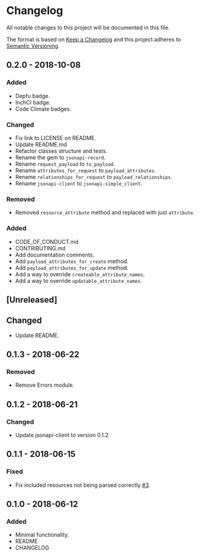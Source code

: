 # Changelog

All notable changes to this project will be documented in this file.

The format is based on [Keep a Changelog](http://keepachangelog.com/en/1.0.0/)
and this project adheres to [Semantic Versioning](http://semver.org/spec/v2.0.0.html).

## 0.2.0 - 2018-10-08

### Added

- Depfu badge.
- InchCI badge.
- Code Climate badges.

### Changed

- Fix link to LICENSE on README.
- Update README.md
- Refactor classes structure and tests.
- Rename the gem to `jsonapi-record`.
- Rename `request_payload` to `to_payload`.
- Rename `attributes_for_request` to `payload_attributes`.
- Rename `relationships_for_request` to `payload_relationships`.
- Rename `jsonapi-client` to `jsonapi-simple_client`.

### Removed

- Removed `resource_attribute` method and replaced with just `attribute`.

### Added

- CODE_OF_CONDUCT.md
- CONTRIBUTING.md
- Add documentation comments.
- Add `payload_attributes_for_create` method.
- Add `payload_attributes_for_update` method.
- Add a way to override `createable_attribute_names`.
- Add a way to override `updatable_attribute_names`.


## [Unreleased]

## Changed

- Update README.

## 0.1.3 - 2018-06-22

### Removed

- Remove Errors module.

## 0.1.2 - 2018-06-21

### Changed

- Update jsonapi-client to version 0.1.2

## 0.1.1 - 2018-06-15

### Fixed

- Fix included resources not being parsed correctly [#3](https://github.com/InspireNL/jsonapi-resource/pull/3).

## 0.1.0 - 2018-06-12

### Added

- Minimal functionality.
- README
- CHANGELOG
